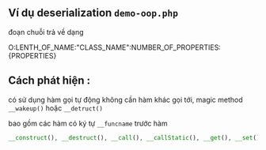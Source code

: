 ## Ví dụ deserialization `demo-oop.php`

đoạn chuỗi trả về dạng

O:LENTH_OF_NAME:"CLASS_NAME":NUMBER_OF_PROPERTIES:{PROPERTIES}

## Cách phát hiện :

có sử dụng hàm gọi tự động không cần hàm khác gọi tới, magic method `__wakeup()` hoặc `__detruct()` 

bao gồm các hàm có ký tự `__funcname` trước hàm

```php
__construct(), __destruct(), __call(), __callStatic(), __get(), __set(), __isset(), __unset(), __sleep(), __wakeup(), __serialize(), __unserialize(), __toString(), __invoke(), __set_state(), __clone(), __debugInfo()
```

